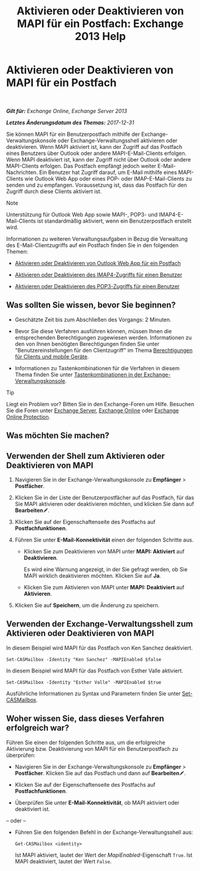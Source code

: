﻿---
title: 'Aktivieren oder Deaktivieren von MAPI für ein Postfach: Exchange 2013 Help'
TOCTitle: Aktivieren oder Deaktivieren von MAPI für ein Postfach
ms:assetid: c2c6718c-a2c0-4ed2-b4ed-364c3cb1f592
ms:mtpsurl: https://technet.microsoft.com/de-de/library/Bb124497(v=EXCHG.150)
ms:contentKeyID: 50554922
ms.date: 04/24/2018
mtps_version: v=EXCHG.150
ms.translationtype: HT
---

# Aktivieren oder Deaktivieren von MAPI für ein Postfach

 

_**Gilt für:** Exchange Online, Exchange Server 2013_

_**Letztes Änderungsdatum des Themas:** 2017-12-31_

Sie können MAPI für ein Benutzerpostfach mithilfe der Exchange-Verwaltungskonsole oder Exchange-Verwaltungsshell aktivieren oder deaktivieren. Wenn MAPI aktiviert ist, kann der Zugriff auf das Postfach eines Benutzers über Outlook oder andere MAPI-E-Mail-Clients erfolgen. Wenn MAPI deaktiviert ist, kann der Zugriff nicht über Outlook oder andere MAPI-Clients erfolgen. Das Postfach empfängt jedoch weiter E-Mail-Nachrichten. Ein Benutzer hat Zugriff darauf, um E-Mail mithilfe eines MAPI-Clients wie Outlook Web App oder eines POP- oder IMAP-E-Mail-Clients zu senden und zu empfangen. Voraussetzung ist, dass das Postfach für den Zugriff durch diese Clients aktiviert ist.


> [!NOTE]
> Unterstützung für Outlook Web App sowie MAPI-, POP3- und IMAP4-E-Mail-Clients ist standardmäßig aktiviert, wenn ein Benutzerpostfach erstellt wird.



Informationen zu weiteren Verwaltungsaufgaben in Bezug die Verwaltung des E-Mail-Clientzugriffs auf ein Postfach finden Sie in den folgenden Themen:

  - [Aktivieren oder Deaktivieren von Outlook Web App für ein Postfach](https://technet.microsoft.com/de-de/library/Bb124124(v=EXCHG.150))

  - [Aktivieren oder Deaktivieren des IMAP4-Zugriffs für einen Benutzer](enable-or-disable-imap4-access-for-a-user-exchange-2013-help.md)

  - [Aktivieren oder Deaktivieren des POP3-Zugriffs für einen Benutzer](enable-or-disable-pop3-access-for-a-user-exchange-2013-help.md)

## Was sollten Sie wissen, bevor Sie beginnen?

  - Geschätzte Zeit bis zum Abschließen des Vorgangs: 2 Minuten.

  - Bevor Sie diese Verfahren ausführen können, müssen Ihnen die entsprechenden Berechtigungen zugewiesen werden. Informationen zu den von Ihnen benötigten Berechtigungen finden Sie unter "Benutzereinstellungen für den Clientzugriff" im Thema [Berechtigungen für Clients und mobile Geräte](clients-and-mobile-devices-permissions-exchange-2013-help.md).

  - Informationen zu Tastenkombinationen für die Verfahren in diesem Thema finden Sie unter [Tastenkombinationen in der Exchange-Verwaltungskonsole](keyboard-shortcuts-in-the-exchange-admin-center-exchange-online-protection-help.md).


> [!TIP]
> Liegt ein Problem vor? Bitten Sie in den Exchange-Foren um Hilfe. Besuchen Sie die Foren unter <A href="https://go.microsoft.com/fwlink/p/?linkid=60612">Exchange Server</A>, <A href="https://go.microsoft.com/fwlink/p/?linkid=267542">Exchange Online</A> oder <A href="https://go.microsoft.com/fwlink/p/?linkid=285351">Exchange Online Protection</A>.



## Was möchten Sie machen?

## Verwenden der Shell zum Aktivieren oder Deaktivieren von MAPI

1.  Navigieren Sie in der Exchange-Verwaltungskonsole zu **Empfänger** \> **Postfächer**.

2.  Klicken Sie in der Liste der Benutzerpostfächer auf das Postfach, für das Sie MAPI aktivieren oder deaktivieren möchten, und klicken Sie dann auf **Bearbeiten**![Bearbeitungssymbol](images/Bb124582.6f53ccb2-1f13-4c02-bea0-30690e6ea71d(EXCHG.150).gif "Bearbeitungssymbol").

3.  Klicken Sie auf der Eigenschaftenseite des Postfachs auf **Postfachfunktionen**.

4.  Führen Sie unter **E-Mail-Konnektivität** einen der folgenden Schritte aus.
    
      - Klicken Sie zum Deaktivieren von MAPI unter **MAPI: Aktiviert** auf **Deaktivieren**.
        
        Es wird eine Warnung angezeigt, in der Sie gefragt werden, ob Sie MAPI wirklich deaktivieren möchten. Klicken Sie auf **Ja**.
    
      - Klicken Sie zum Aktivieren von MAPI unter **MAPI: Deaktiviert** auf **Aktivieren**.

5.  Klicken Sie auf **Speichern**, um die Änderung zu speichern.

## Verwenden der Exchange-Verwaltungsshell zum Aktivieren oder Deaktivieren von MAPI

In diesem Beispiel wird MAPI für das Postfach von Ken Sanchez deaktiviert.

    Set-CASMailbox -Identity "Ken Sanchez" -MAPIEnabled $false

In diesem Beispiel wird MAPI für das Postfach von Esther Valle aktiviert.

    Set-CASMailbox -Identity "Esther Valle" -MAPIEnabled $true

Ausführliche Informationen zu Syntax und Parametern finden Sie unter [Set-CASMailbox](https://technet.microsoft.com/de-de/library/bb125264\(v=exchg.150\)).

## Woher wissen Sie, dass dieses Verfahren erfolgreich war?

Führen Sie einen der folgenden Schritte aus, um die erfolgreiche Aktivierung bzw. Deaktivierung von MAPI für ein Benutzerpostfach zu überprüfen:

  - Navigieren Sie in der Exchange-Verwaltungskonsole zu **Empfänger** \> **Postfächer**. Klicken Sie auf das Postfach und dann auf **Bearbeiten**![Bearbeitungssymbol](images/Bb124582.6f53ccb2-1f13-4c02-bea0-30690e6ea71d(EXCHG.150).gif "Bearbeitungssymbol").

  - Klicken Sie auf der Eigenschaftenseite des Postfachs auf **Postfachfunktionen**.

  - Überprüfen Sie unter **E-Mail-Konnektivität**, ob MAPI aktiviert oder deaktiviert ist.

– oder –

  - Führen Sie den folgenden Befehl in der Exchange-Verwaltungsshell aus:
    
        Get-CASMailbox <identity>
    
    Ist MAPI aktiviert, lautet der Wert der *MapiEnabled*-Eigenschaft `True`. Ist MAPI deaktiviert, lautet der Wert `False`.

